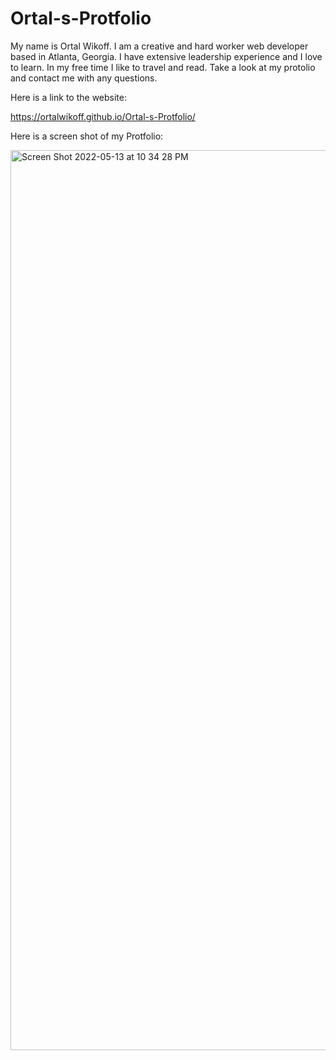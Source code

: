 # Ortal-s-Protfolio

My name is Ortal Wikoff. 
I am a creative and hard worker web developer based in Atlanta, Georgia.
I have extensive leadership experience and I love to learn.
In my free time I like to travel and read.
Take a look at my protolio and contact me with any questions. 

Here is a link to the website:

 https://ortalwikoff.github.io/Ortal-s-Protfolio/
 
 
 
Here is a screen shot of my Protfolio:  



<img width="1440" alt="Screen Shot 2022-05-13 at 10 34 28 PM" src="https://user-images.githubusercontent.com/100814403/168450063-2e3ad724-6689-43b2-aec5-065faab19f76.png">
